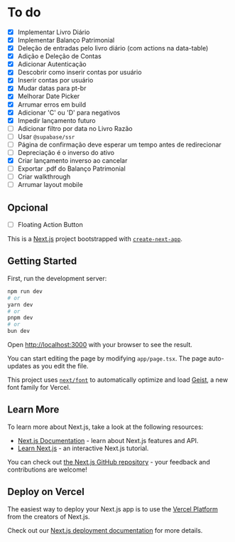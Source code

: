 # To do

- [x] Implementar Livro Diário
- [x] Implementar Balanço Patrimonial
- [x] Deleção de entradas pelo livro diário (com actions na data-table)
- [x] Adição e Deleção de Contas
- [x] Adicionar Autenticação
- [x] Descobrir como inserir contas por usuário
- [x] Inserir contas por usuário
- [x] Mudar datas para pt-br
- [x] Melhorar Date Picker
- [x] Arrumar erros em build
- [x] Adicionar 'C' ou 'D' para negativos
- [x] Impedir lançamento futuro
- [ ] Adicionar filtro por data no Livro Razão
- [ ] Usar `@supabase/ssr`
- [ ] Página de confirmação deve esperar um tempo antes de redirecionar
- [ ] Depreciação é o inverso do ativo
- [x] Criar lançamento inverso ao cancelar
- [ ] Exportar .pdf do Balanço Patrimonial
- [ ] Criar walkthrough
- [ ] Arrumar layout mobile

## Opcional

- [ ] Floating Action Button

This is a [Next.js](https://nextjs.org) project bootstrapped with
[`create-next-app`](https://nextjs.org/docs/app/api-reference/cli/create-next-app).

## Getting Started

First, run the development server:

```bash
npm run dev
# or
yarn dev
# or
pnpm dev
# or
bun dev
```

Open [http://localhost:3000](http://localhost:3000) with your browser to see the
result.

You can start editing the page by modifying `app/page.tsx`. The page
auto-updates as you edit the file.

This project uses
[`next/font`](https://nextjs.org/docs/app/building-your-application/optimizing/fonts)
to automatically optimize and load [Geist](https://vercel.com/font), a new font
family for Vercel.

## Learn More

To learn more about Next.js, take a look at the following resources:

- [Next.js Documentation](https://nextjs.org/docs) - learn about Next.js
  features and API.
- [Learn Next.js](https://nextjs.org/learn) - an interactive Next.js tutorial.

You can check out
[the Next.js GitHub repository](https://github.com/vercel/next.js) - your
feedback and contributions are welcome!

## Deploy on Vercel

The easiest way to deploy your Next.js app is to use the
[Vercel Platform](https://vercel.com/new?utm_medium=default-template&filter=next.js&utm_source=create-next-app&utm_campaign=create-next-app-readme)
from the creators of Next.js.

Check out our
[Next.js deployment documentation](https://nextjs.org/docs/app/building-your-application/deploying)
for more details.
